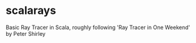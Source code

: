 # scalarays
Basic Ray Tracer in Scala, roughly following 'Ray Tracer in One Weekend' by Peter Shirley 
